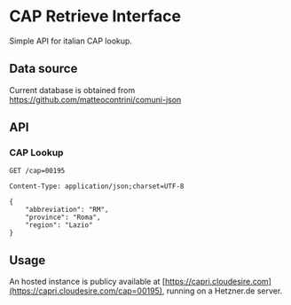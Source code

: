 # CAP Retrieve Interface

Simple API for italian CAP lookup.

## Data source

Current database is obtained from https://github.com/matteocontrini/comuni-json

## API

### CAP Lookup

```
GET /cap=00195

Content-Type: application/json;charset=UTF-8

{
    "abbreviation": "RM", 
    "province": "Roma", 
    "region": "Lazio"
}
```

## Usage

An hosted instance is publicy available at [https://capri.cloudesire.com](https://capri.cloudesire.com/cap=00195), running on a Hetzner.de server.
